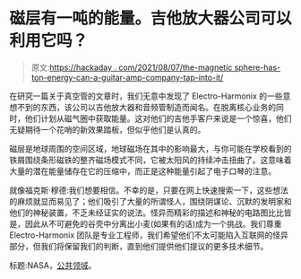 # 磁层有一吨的能量。吉他放大器公司可以利用它吗？

> 原文:[https://hackaday . com/2021/08/07/the-magnetic sphere-has-ton-energy-can-a-guitar-amp-company-tap-into-it/](https://hackaday.com/2021/08/07/the-magnetosphere-has-a-ton-of-energy-can-a-guitar-amp-company-tap-into-it/)

在研究一篇关于真空管的文章时，我们无意中发现了 Electro-Harmonix 的一些意想不到的东西，该公司以吉他放大器和音频管制造而闻名。在脱离核心业务的同时，他们计划从磁气圈中获取能量。这对他们的吉他手客户来说是一个惊喜，他们无疑期待一个花哨的新效果踏板，但似乎他们是认真的。

磁层是地球周围的空间区域，地球磁场在其中的影响最大，与你可能在学校看到的铁屑围绕条形磁铁的整齐磁场模式不同，它被太阳风的持续冲击扭曲了。这意味着大量的潜在能量储存在它的压缩中，而正是这种能量引起了电子口琴的注意。

就像福克斯·穆德:我们想要相信。不幸的是，只要在网上快速搜索一下，这些想法的麻烦就显而易见了；他们吸引了大量的所谓怪人，围绕阴谋论、沉默的发明家和他们的神秘装置，不乏未经证实的说法。怪异而精彩的描述和神秘的电路图比比皆是，因此从不可避免的谷壳中分离出小麦(如果有的话)成为一个挑战。我们尊重 Electro-Harmonix 团队是专业工程师，我们希望他们不太可能陷入互联网的怪异部分，但我们将保留我们的判断，直到他们提供他们提议的更多技术细节。

标题:NASA，[公共领域](https://commons.wikimedia.org/wiki/File:Magnetosphere_rendition.jpg)。